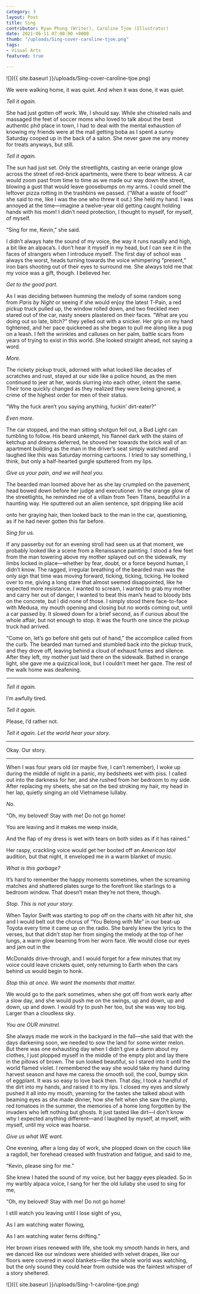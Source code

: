 ```yaml
---
category: 3
layout: Post
title: Sing
contributor: Ryan Phung (Writer), Caroline Tjoe (Illustrator)
date: 2021-06-11 07:00:00 +0000
thumb: "/uploads/Sing-cover-caroline-tjoe.png"
tags: 
- Visual Arts
featured: true

---
```

![]({{ site.baseurl }}/uploads/Sing-cover-caroline-tjoe.png)

We were walking home, it was quiet. And when it was done, it was quiet.

<em>Tell it again.</em>

She had just gotten off work. We, I should say. While she chiseled nails and massaged the feet of
soccer moms who loved to talk about the best authentic phở place in town, I had to deal with the
mental exhaustion of knowing my friends were at the mall getting boba as I spent a sunny Saturday
cooped up in the back of a salon. She never gave me any money for treats anyways, but still.

<em>Tell it again.</em>

The sun had just set. Only the streetlights, casting an eerie orange glow across the street of red-brick
apartments, were there to bear witness. A car would zoom past from time to time as we made our
way down the street, blowing a gust that would leave goosebumps on my arms. I could smell the
leftover pizza rotting in the trashbins we passed. (“What a waste of food!” she said to me, like I was
the one who threw it out.) She held my hand. I was annoyed at the time—imagine a twelve-year old
getting caught holding hands with his mom! I didn’t need protection, I thought to myself, for
myself, of myself.

“Sing for me, Kevin,” she said.

I didn’t always hate the sound of my voice, the way it runs nasally and high, a bit like an alpaca’s. I
don’t hear it myself in my head, but I can see it in the faces of strangers when I introduce myself.
The first day of school was always the worst, heads turning towards the voice whimpering “present,”
iron bars shooting out of their eyes to surround me. She always told me that my voice was a gift,
though. I believed her.

<em>Get to the good part.</em>

As I was deciding between humming the melody of some random song from <em>Paris by Night</em> or seeing
if she would enjoy the latest T-Pain, a red pickup truck pulled up, the window rolled down, and two
freckled men stared out of the car, nasty sneers plastered on their faces.
“What are you doing out so late, bitch?” they yelled out with a snicker. Her grip on my hand
tightened, and her pace quickened as she began to pull me along like a pug on a leash. I felt the
wrinkles and calluses on her palm, battle scars from years of trying to exist in this world. She looked
straight ahead, not saying a word.

<em>More.</em>

The rickety pickup truck, adorned with what looked like decades of scratches and rust, stayed at our
side like a police hound, as the men continued to jeer at her, words slurring into each other, intent
the same. Their tone quickly changed as they realized they were being ignored, a crime of the highest
order for men of their status.

“Why the fuck aren’t you saying anything, fuckin’ dirt-eater?”

<em>Even more.</em>

The car stopped, and the man sitting shotgun fell out, a Bud Light can tumbling to follow. His beard
unkempt, his flannel dark with the stains of ketchup and dreams deferred, he shoved her towards
the brick wall of an apartment building as the man in the driver’s seat simply watched and laughed
like this was Saturday morning cartoons. I tried to say something, I think, but only a half-hearted
gurgle sputtered from my lips.

<em>Give us your pain, and we will heal you.</em>

The bearded man loomed above her as she lay crumpled on the pavement, head bowed down before
her judge and executioner. In the orange glow of the streetlights, he reminded me of a villain from
Teen Titans, beautiful in a haunting way. He sputtered out an alien sentence, spit dripping like acid

onto her graying hair, then looked back to the man in the car, questioning, as if he had never gotten
this far before.

<em>Sing for us.</em>

If any passerby out for an evening stroll had seen us at that moment, we probably looked like a
scene from a Renaissance painting. I stood a few feet from the man towering above my mother
splayed out on the sidewalk, my limbs locked in place—whether by fear, doubt, or a force beyond
human, I didn’t know. The ragged, irregular breathing of the bearded man was the only sign that
time was moving forward, ticking, ticking, ticking. He looked over to me, giving a long stare that
almost seemed disappointed, like he expected more resistance. I wanted to scream, I wanted to grab
my mother and carry her out of danger, I wanted to beat this man’s head to bloody bits on the
concrete, but I did none of those. I simply stood there face-to-face with Medusa, my mouth opening
and closing but no words coming out, until a car passed by. It slowed down for a brief second, as if
curious about the whole affair, but not enough to stop. It was the fourth one since the pickup truck
had arrived.

“Come on, let’s go before shit gets out of hand,” the accomplice called from the curb. The
bearded man turned and stumbled back into the pickup truck, and they drove off, leaving behind a
cloud of exhaust fumes and silence. After they left, my mother just laid there on the sidewalk.
Bathed in orange light, she gave me a quizzical look, but I couldn’t meet her gaze. The rest of the
walk home was deafening.

<hr class="hr40">

<em>Tell it again.</em>

I’m awfully tired.

<em>Tell it again.</em>

Please, I’d rather not.

<em>Tell it again. Let the world hear your story.</em>

<hr class="hr40">

Okay. Our story.

<hr class="hr40">

When I was four years old (or maybe five, I can’t remember), I woke up during the middle of night
in a panic, my bedsheets wet with piss. I called out into the darkness for her, and she rushed from
her bedroom to my side. After replacing my sheets, she sat on the bed stroking my hair, my head in
her lap, quietly singing an old Vietnamese lullaby.

<em>No.</em>

“Oh, my beloved! Stay with me! Do not go home!

You are leaving and it makes me weep inside,

And the flap of my dress is wet with tears on both sides as if it has rained.”

Her raspy, crackling voice would get her booted off an <em>American Idol</em> audition, but that night, it
enveloped me in a warm blanket of music.

<em>What is this garbage?</em>

It’s hard to remember the happy moments sometimes, when the screaming matches and shattered
plates surge to the forefront like starlings to a bedroom window. That doesn’t mean they’re not
there, though.

<em>Stop. This is not your story.</em>

When Taylor Swift was starting to pop off on the charts with hit after hit, she and I would belt out
the chorus of “You Belong with Me” in our beat-up Toyota every time it came up on the radio. She
barely knew the lyrics to the verses, but that didn’t stop her from singing the melody at the top of
her lungs, a warm glow beaming from her worn face. We would close our eyes and jam out in the

McDonalds drive-through, and I would forget for a few minutes that my voice could leave crickets
quiet, only returning to Earth when the cars behind us would begin to honk.

<em>Stop this at once. We want the moments that matter.</em>

We would go to the park sometimes, when she got off from work early after a slow day, and she
would push me on the swings, up and down, up and down, up and down. I would try to push her
too, but she was way too big. Larger than a cloudless sky.

<em>You are OUR minstrel.</em>

She always made me work in the backyard in the fall—she said that with the days darkening soon,
we needed to sow the land for some winter melon. But there was one exhausting day when I didn’t
give a damn about my clothes, I just plopped myself in the middle of the empty plot and lay there in
the pillows of brown. The sun looked beautiful, so I stared into it until the world flamed violet. I
remembered the way she would take my hand during harvest season and have me caress the smooth
soil, the cool, bumpy skin of eggplant. It was so easy to love back then. That day, I took a handful of
the dirt into my hands, and raised it to my lips. I closed my eyes and slowly pushed it all into my
mouth, yearning for the tastes she talked about with beaming eyes as she made dinner, how she felt
when she saw the plump, red tomatoes in the summer, the memories of a home long forgotten by
the invaders who left nothing but ghosts. It just tasted like dirt—I don’t know why I expected
anything different—and I laughed by myself, at myself, with myself, until my voice was hoarse.

<em>Give us what WE want.</em>

One evening, after a long day of work, she plopped down on the couch like a ragdoll, her forehead
creased with frustration and fatigue, and said to me,

“Kevin, please sing for me.”

She knew I hated the sound of my voice, but her baggy eyes pleaded. So in my warbly alpaca voice,
I sang for her the old lullaby she used to sing for me,

“Oh, my beloved! Stay with me! Do not go home!

I still watch you leaving until I lose sight of you,

As I am watching water flowing,

As I am watching water ferns drifting.”

Her brown irises renewed with life, she took my smooth hands in hers, and we danced like our
windows were shielded with velvet drapes, like our floors were covered in wool blankets—like the
whole world was watching, but the only sound they could hear from outside was the faintest whisper
of a story sheltered.

![]({{ site.baseurl }}/uploads/Sing-1-caroline-tjoe.png)